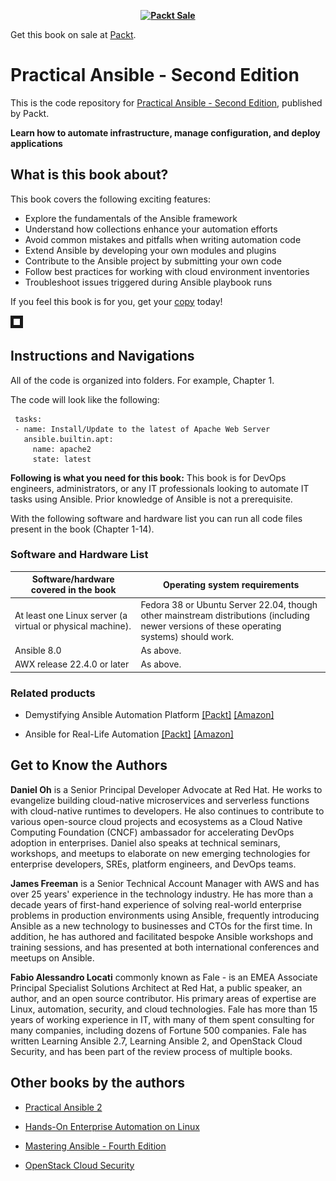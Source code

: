 
<b><p align='center'>[![Packt Sale](https://static.packt-cdn.com/assets/images/image.jpeg)](https://www.packtpub.com/)</p></b>Get this book on sale at [Packt](https://www.packtpub.com/).

# Practical Ansible - Second Edition

<a href="https://www.packtpub.com/product/practical-ansible-second-edition/9781805129974?utm_source=github&utm_medium=repository&utm_campaign="><img src="https://content.packt.com/B20846/cover_image_small.jpg" alt="" height="256px" align="right"></a>

This is the code repository for [Practical Ansible - Second Edition](https://www.packtpub.com/product/practical-ansible-second-edition/9781805129974?utm_source=github&utm_medium=repository&utm_campaign=), published by Packt.

**Learn how to automate infrastructure, manage configuration, and deploy applications**

## What is this book about?

This book covers the following exciting features:
* Explore the fundamentals of the Ansible framework
* Understand how collections enhance your automation efforts
* Avoid common mistakes and pitfalls when writing automation code
* Extend Ansible by developing your own modules and plugins
* Contribute to the Ansible project by submitting your own code
* Follow best practices for working with cloud environment inventories
* Troubleshoot issues triggered during Ansible playbook runs

If you feel this book is for you, get your [copy](https://www.amazon.com/dp/180512997X) today!

<a href="https://www.packtpub.com/?utm_source=github&utm_medium=banner&utm_campaign=GitHubBanner"><img src="https://raw.githubusercontent.com/PacktPublishing/GitHub/master/GitHub.png" 
alt="https://www.packtpub.com/" border="5" /></a>

## Instructions and Navigations
All of the code is organized into folders. For example, Chapter 1.

The code will look like the following:
```
 tasks:
 - name: Install/Update to the latest of Apache Web Server
   ansible.builtin.apt:
     name: apache2
     state: latest
```

**Following is what you need for this book:**
This book is for DevOps engineers, administrators, or any IT professionals looking to automate IT tasks using Ansible. Prior knowledge of Ansible is not a prerequisite.

With the following software and hardware list you can run all code files present in the book (Chapter 1-14).
### Software and Hardware List
| Software/hardware covered in the book  | Operating system requirements |
| ------------------------------------ | ----------------------------------- |
| At least one Linux server (a virtual or physical machine). | Fedora 38 or Ubuntu Server 22.04, though other mainstream distributions (including newer versions of these operating systems) should work. |
| Ansible 8.0 | As above. |
| AWX release 22.4.0 or later | As above. |



### Related products
* Demystifying Ansible Automation Platform [[Packt]](https://www.packtpub.com/product/demystifying-ansible-automation-platform/9781803244884?utm_source=github&utm_medium=repository&utm_campaign=9781803244884) [[Amazon]](https://www.amazon.com/dp/1803244887)

* Ansible for Real-Life Automation [[Packt]](https://www.packtpub.com/product/ansible-for-real-life-automation/9781803235417?utm_source=github&utm_medium=repository&utm_campaign=9781803235417) [[Amazon]](https://www.amazon.com/dp/1803235411)

## Get to Know the Authors
**Daniel Oh**
 is a Senior Principal Developer Advocate at Red Hat. He works to evangelize building cloud-native microservices and serverless functions with cloud-native runtimes to developers. He also continues to contribute to various open-source cloud projects and ecosystems as a Cloud Native Computing Foundation (CNCF) ambassador for accelerating DevOps adoption in enterprises. Daniel also speaks at technical seminars, workshops, and meetups to elaborate on new emerging technologies for enterprise developers, SREs, platform engineers, and DevOps teams.

**James Freeman**
 is a Senior Technical Account Manager with AWS and has over 25 years' experience in the technology industry. He has more than a decade years of first-hand experience of solving real-world enterprise problems in production environments using Ansible, frequently introducing Ansible as a new technology to businesses and CTOs for the first time. In addition, he has authored and facilitated bespoke Ansible workshops and training sessions, and has presented at both international conferences and meetups on Ansible.

**Fabio Alessandro Locati**
 commonly known as Fale - is an EMEA Associate Principal Specialist Solutions Architect at Red Hat, a public speaker, an author, and an open source contributor. His primary areas of expertise are Linux, automation, security, and cloud technologies. Fale has more than 15 years of working experience in IT, with many of them spent consulting for many companies, including dozens of Fortune 500 companies. Fale has written Learning Ansible 2.7, Learning Ansible 2, and OpenStack Cloud Security, and has been part of the review process of multiple books.

## Other books by the authors
* [Practical Ansible 2](https://www.packtpub.com/product/practical-ansible-2/9781789807462?utm_source=github&utm_medium=repository&utm_campaign=9781789807462)

* [Hands-On Enterprise Automation on Linux](https://www.packtpub.com/product/hands-on-enterprise-automation-on-linux/9781789131611?utm_source=github&utm_medium=repository&utm_campaign=9781789131611)

* [Mastering Ansible - Fourth Edition](https://www.packtpub.com/product/mastering-ansible-fourth-edition/9781801818780?utm_source=github&utm_medium=repository&utm_campaign=9781801818780)

* [OpenStack Cloud Security](https://www.packtpub.com/product/openstack-cloud-security/9781782170983?utm_source=github&utm_medium=repository&utm_campaign=9781782170983)

